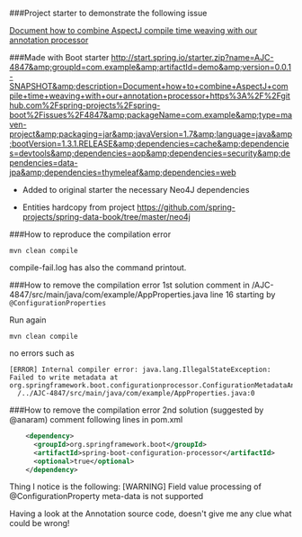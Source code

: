 ###Project starter to demonstrate the following issue

[Document how to combine AspectJ compile time weaving with our annotation processor](https://github.com/spring-projects/spring-boot/issues/4847) 


###Made with Boot starter
http://start.spring.io/starter.zip?name=AJC-4847&amp;groupId=com.example&amp;artifactId=demo&amp;version=0.0.1-SNAPSHOT&amp;description=Document+how+to+combine+AspectJ+compile+time+weaving+with+our+annotation+processor+https%3A%2F%2Fgithub.com%2Fspring-projects%2Fspring-boot%2Fissues%2F4847&amp;packageName=com.example&amp;type=maven-project&amp;packaging=jar&amp;javaVersion=1.7&amp;language=java&amp;bootVersion=1.3.1.RELEASE&amp;dependencies=cache&amp;dependencies=devtools&amp;dependencies=aop&amp;dependencies=security&amp;dependencies=data-jpa&amp;dependencies=thymeleaf&amp;dependencies=web

* Added to original starter the necessary Neo4J dependencies

* Entities hardcopy from project https://github.com/spring-projects/spring-data-book/tree/master/neo4j

###How to reproduce the compilation error
```
mvn clean compile
```
compile-fail.log has also the command printout.

###How to remove the compilation error 1st solution
comment in /AJC-4847/src/main/java/com/example/AppProperties.java line 16 starting by `@ConfigurationProperties`

Run again
```
mvn clean compile
```
no errors such as

```
[ERROR] Internal compiler error: java.lang.IllegalStateException: Failed to write metadata at org.springframework.boot.configurationprocessor.ConfigurationMetadataAnnotationProcessor.writeMetaData(ConfigurationMetadataAnnotationProcessor.java:385)
  /../AJC-4847/src/main/java/com/example/AppProperties.java:0
```
###How to remove the compilation error 2nd solution (suggested by @anaram)
comment following lines in pom.xml
```XML
    <dependency>
      <groupId>org.springframework.boot</groupId>
      <artifactId>spring-boot-configuration-processor</artifactId>
      <optional>true</optional>
    </dependency> 
```


Thing I notice is the following: 
[WARNING] Field value processing of @ConfigurationProperty meta-data is not supported

Having a look at the Annotation source code, doesn't give me any clue what could be wrong!


